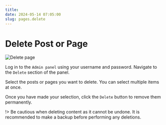 ```yaml
---
title:
date: 2024-05-14 07:05:00
slug: pages.delete
---
```


# Delete Post or Page

![Delete page](https://boidcms.github.io/_media/delete.png)

Log in to the `Admin panel` using your username and password.
Navigate to the `Delete` section of the panel.

Select the posts or pages you want to delete. You can select multiple items at once.

Once you have made your selection, click the `Delete` button to remove them permanently.

!> Be cautious when deleting content as it cannot be undone. It is recommended to make a backup before performing any deletions.
